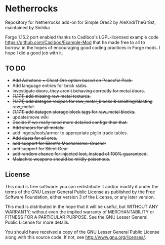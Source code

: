 # Netherrocks

Repository for Netherrocks add-on for Simple Ores2 by AleXndrTheGr8st, maintained by Sinhika

Forge 1.15.2 port enabled thanks to Cadiboo's LGPL-licensed example code 
<https://github.com/Cadiboo/Example-Mod> that he made free to all to borrow, 
in the hopes of encouraging good coding practices in
Forge mods. I hope I did a good job with it. 


TO DO
-----
* <s>Add Ashstone = Ghast Ore option based on Peaceful Pack.</s>
* Add language entries for brick slabs.
* <s>Investigate doors, they aren't behaving correctly for metal doors.</s>
* <s>[1.17.1] add missing raw metal textures.</s>
* <s>[1.17.1] add datagen recipes for raw_metal_blocks & smelting/blasting raw_metal.</s>
* <s>[1.17.1] add datagen storage block tags for raw_metal blocks.</s>
* update/move wiki 
* <s>Decide if we really need more detailed configs than that.</s>
* <s>Add shears for all metals.</s>
* add ingots/tools/armor to appropriate piglin trade tables.
* <s>Add dusts for all ores.</s>
* <s>add support for Silent's Mechanisms: Crusher</s>
* <s>add support for Silent Gear</s>
* <s>add random chance for injected loot, instead of 100% guaranteed.</s>
* <s>Malachite weapons should be mildly poisonous.</s>



License
-------

This mod is free software: you can redistribute it and/or modify it under the
terms of the GNU Lesser General Public License as published by the Free
Software Foundation, either version 3 of the License, or any later version.

This mod is distributed in the hope that it will be useful, but WITHOUT ANY
WARRANTY; without even the implied warranty of MERCHANTABILITY or FITNESS FOR A
PARTICULAR PURPOSE.  See the GNU Lesser General Public License for more
details.

You should have received a copy of the GNU Lesser General Public License along
with this source code.  If not, see <http://www.gnu.org/licenses/>.
